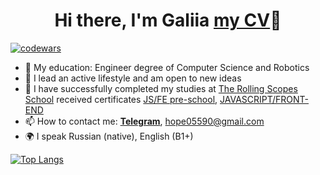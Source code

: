 <h1 align="center">Hi there, I'm Galiia <a href="https://galiia-gr.github.io/rsschool-cv/" target="_blank"> my CV</a>👋</h1>

[![codewars](https://www.codewars.com/users/rsschool_140970a538cc19f9/badges/small)](https://www.codewars.com/users/rsschool_140970a538cc19f9)


- 📘 My education: Engineer degree of Computer Science and Robotics
- 👯 I lead an active lifestyle and am open to new ideas
- 🌱 I have successfully completed my studies at <a href="https://rs.school/js/" target="_blank">The Rolling Scopes School</a>
      received certificates <a href="https://app.rs.school/certificate/an5yb0cb" target="_blank">JS/FE pre-school</a>,
      <a href="https://app.rs.school/certificate/4rfs5ltz" target="_blank">JAVASCRIPT/FRONT-END</a>
- 📫 How to contact me: [**Telegram**](https://t.me/galiia_g), hope05590@gmail.com
- 🌍 I speak Russian (native), English (B1+)



[![Top Langs](https://github-readme-stats.vercel.app/api/top-langs/?username=Galiia-GR&layout=compact)](https://github.com/Galiia-GR/github-readme-stats)
